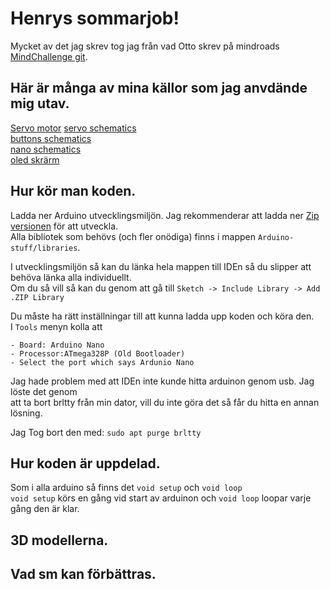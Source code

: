 # Henrys sommarjob!

Mycket av det jag skrev tog jag från vad Otto skrev på mindroads [MindChallenge git](https://github.com/MindRoadAB/MindChallenge-Example).  

## Här är många av mina källor som jag anvdände mig utav.
[Servo motor](https://components101.com/motors/servo-motor-basics-pinout-datasheet)
[servo schematics](https://www.electronics-lab.com/project/using-sg90-servo-motor-arduino/)  
[buttons schematics](https://roboindia.com/tutorials/arduino-nano-digital-input-push-button/)  
[nano schematics](https://www.teachmemicro.com/wp-content/uploads/2019/06/Arduino-Nano-pinout.jpg)  
[oled skrärm](https://thesolaruniverse.wordpress.com/2019/10/28/how-to-wire-and-run-a-128x32-oled-display-with-ssd1306-driver-with-an-arduino/)

## Hur kör man koden.
Ladda ner Arduino utvecklingsmiljön. Jag rekommenderar att ladda ner [Zip versionen](https://www.arduino.cc/en/software) för att utveckla.  
Alla bibliotek som behövs (och fler onödiga) finns i mappen ```Arduino-stuff/libraries```.  

I utvecklingsmiljön så kan du länka hela mappen till IDEn så du slipper att behöva länka alla individuellt.  
Om du så vill så kan du genom att gå till ```Sketch -> Include Library -> Add .ZIP Library```  

Du måste ha rätt inställningar till att kunna ladda upp koden och köra den.  
I ```Tools``` menyn kolla att

	- Board: Arduino Nano
	- Processor:ATmega328P (Old Bootloader)
	- Select the port which says Ardunio Nano

Jag hade problem med att IDEn inte kunde hitta arduinon genom usb. Jag löste det genom  
att ta bort brltty från min dator, vill du inte göra det så får du hitta en annan lösning.  

Jag Tog bort den med: ```sudo apt purge brltty```

## Hur koden är uppdelad.
Som i alla arduino så finns det ```void setup``` och ```void loop```  
```void setup``` körs en gång vid start av arduinon och ```void loop``` loopar varje gång den är klar.


## 3D modellerna.

## Vad sm kan förbättras.
